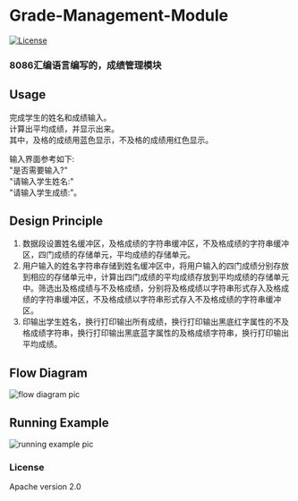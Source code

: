 # Grade-Management-Module

[![License](https://img.shields.io/crates/l/rustc-serialize.svg)](https://raw.githubusercontent.com/ShanQincheng/jmuSupplicant/master/LICENSE)

### 8086汇编语言编写的，成绩管理模块

## Usage

完成学生的姓名和成绩输入。  
计算出平均成绩，并显示出来。  
其中，及格的成绩用蓝色显示，不及格的成绩用红色显示。  

  
输入界面参考如下:  
  "是否需要输入?"  
  "请输入学生姓名:"  
  "请输入学生成绩:”。  

## Design Principle 
1. 数据段设置姓名缓冲区，及格成绩的字符串缓冲区，不及格成绩的字符串缓冲区，四门成绩的存储单元，平均成绩的存储单元。
2. 用户输入的姓名字符串存储到姓名缓冲区中，将用户输入的四门成绩分别存放到相应的存储单元中，计算出四门成绩的平均成绩存放到平均成绩的存储单元中。筛选出及格成绩与不及格成绩，分别将及格成绩以字符串形式存入及格成绩的字符串缓冲区，不及格成绩以字符串形式存入不及格成绩的字符串缓冲区。
3. 印输出学生姓名，换行打印输出所有成绩，换行打印输出黑底红字属性的不及格成绩字符串，换行打印输出黑底蓝字属性的及格成绩字符串，换行打印输出平均成绩。


## Flow Diagram
![flow diagram pic](https://github.com/ShanQincheng/Grade-Management-Module/blob/master/images/flow_diagram.png)

## Running Example
![running example pic](https://github.com/ShanQincheng/Grade-Management-Module/blob/master/images/running_example.png)

### License

Apache version 2.0
